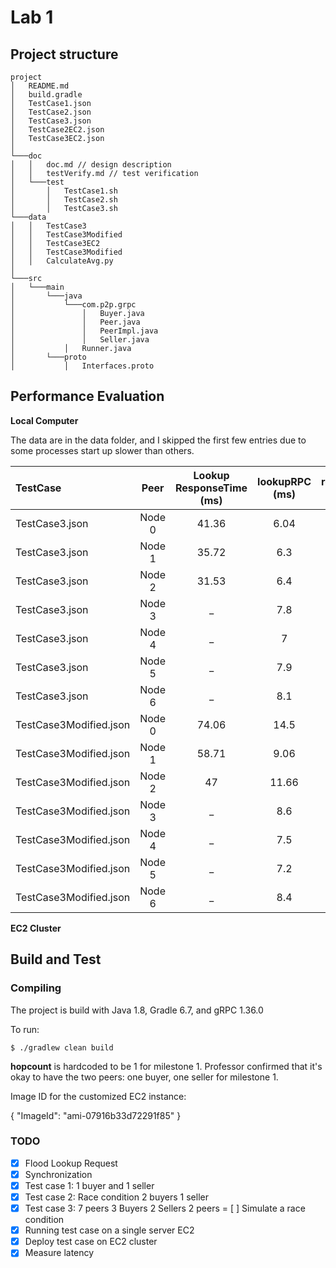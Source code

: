 # Lab 1

## Project structure

```
project
│   README.md
│   build.gradle
│   TestCase1.json
│   TestCase2.json
│   TestCase3.json
│   TestCase2EC2.json
│   TestCase3EC2.json
│
└───doc
│   │   doc.md // design description
│   │   testVerify.md // test verification
│   └───test
│       │   TestCase1.sh
│       │   TestCase2.sh
│       │   TestCase3.sh
└───data
│   │   TestCase3
│   │   TestCase3Modified
│   │   TestCase3EC2
│   │   TestCase3Modified
│   │   CalculateAvg.py
│   
└───src
│   └───main
│       └───java
│           └───com.p2p.grpc
│               │   Buyer.java
│               │   Peer.java
│               │   PeerImpl.java
│               │   Seller.java
│           │   Runner.java
│       └───proto
│           │   Interfaces.proto
```

## Performance Evaluation

**Local Computer**

The data are in the data folder, and I skipped the first few entries due to some processes start up slower than others. 

| TestCase    | Peer   | Lookup ResponseTime (ms) | lookupRPC (ms)  | replyRPC (ms)  | buyRPC (ms)  |
| :---        |    :----: | :----:  |          :---: | :---: | ---: |
| TestCase3.json  | Node 0    |   41.36     | 6.04  |  4.6  |  3.5  |
| TestCase3.json   | Node 1   |   35.72   |  6.3  |  3.4  |  3.3  |
| TestCase3.json   | Node 2   |   31.53    |  6.4  | 3.9 |  3.5  |
| TestCase3.json   | Node 3   |    _    |  7.8  |  5  |  _  |
| TestCase3.json   | Node 4   |    _    |   7  |  4.9  |  _  |
| TestCase3.json   | Node 5   |    _    |   7.9  |  9.7  |  _  |
| TestCase3.json   | Node 6   |    _    |   8.1  |  6.9  |  _  |
| TestCase3Modified.json  | Node 0    |   74.06     | 14.5  |  5.1  |  3.9  |
| TestCase3Modified.json   | Node 1   |   58.71   |  9.06  |  3  |  3.24  |
| TestCase3Modified.json   | Node 2   |   47    |  11.66  | 4.9 |  3.22  |
| TestCase3Modified.json   | Node 3   |    _    |  8.6  |   5  |  _  |
| TestCase3Modified.json   | Node 4   |    _    |  7.5  |  7.6  |  _  |
| TestCase3Modified.json   | Node 5   |    _    |  7.2  |  14  |  _  |
| TestCase3Modified.json   | Node 6   |    _    |  8.4  |  7  |  _  |

**EC2 Cluster**



## Build and Test

### Compiling

The project is build with Java 1.8, Gradle 6.7, and gRPC 1.36.0

To run:
``` 
$ ./gradlew clean build
```

**hopcount** is hardcoded to be 1 for milestone 1. Professor confirmed that it's okay to have the two peers: one buyer, one seller for milestone 1.

Image ID for the customized EC2 instance:

{
"ImageId": "ami-07916b33d72291f85"
}

### TODO
- [X] Flood Lookup Request
- [X] Synchronization
- [X] Test case 1: 1 buyer and 1 seller 
- [X] Test case 2: Race condition 2 buyers 1 seller
- [X] Test case 3: 7 peers 3 Buyers 2 Sellers 2 peers
= [ ] Simulate a race condition 
- [X] Running test case on a single server EC2
- [X] Deploy test case on EC2 cluster
- [X] Measure latency